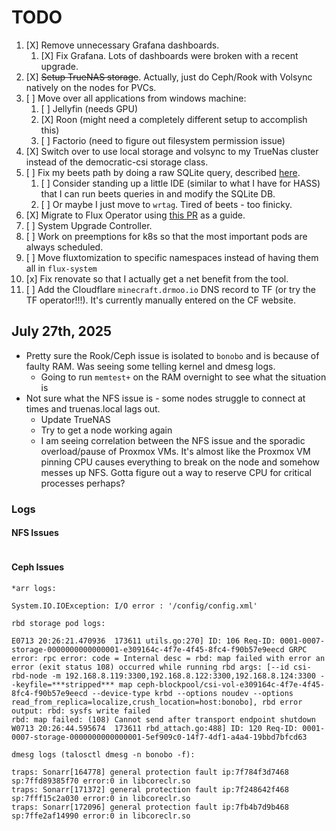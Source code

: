 # TODO

1. [X] Remove unnecessary Grafana dashboards.
   1. [X] Fix Grafana. Lots of dashboards were broken with a recent upgrade.
2. [X] ~~Setup TrueNAS storage~~. Actually, just do Ceph/Rook with Volsync natively on the nodes for PVCs.
3. [ ] Move over all applications from windows machine:
   1. [ ] Jellyfin (needs GPU)
   2. [X] Roon (might need a completely different setup to accomplish this)
   3. [ ] Factorio (need to figure out filesystem permission issue)
4. [X] Switch over to use local storage and volsync to my TrueNas cluster instead of the democratic-csi storage class.
5. [ ] Fix my beets path by doing a raw SQLite query, described [here](https://discourse.beets.io/t/library-db-still-has-old-path-after-moving-collection-to-a-new-location/2331).
   1. [ ] Consider standing up a little IDE (similar to what I have for HASS) that I can run beets queries in and modify the SQLite DB.
   2. [ ] Or maybe I just move to `wrtag`. Tired of beets - too finicky.
6. [X] Migrate to Flux Operator using [this PR](https://github.com/onedr0p/home-ops/pull/8624) as a guide.
7. [ ] System Upgrade Controller.
8. [ ] Work on preemptions for k8s so that the most important pods are always scheduled.
9. [ ] Move fluxtomization to specific namespaces instead of having them all in `flux-system`
10. [x] Fix renovate so that I actually get a net benefit from the tool.
11. [ ] Add the Cloudflare `minecraft.drmoo.io` DNS record to TF (or try the TF operator!!!). It's currently manually entered on the CF website.

## July 27th, 2025

* Pretty sure the Rook/Ceph issue is isolated to `bonobo` and is because of faulty RAM. Was seeing some telling kernel and dmesg logs.
  * Going to run `memtest+` on the RAM overnight to see what the situation is
* Not sure what the NFS issue is - some nodes struggle to connect at times and truenas.local lags out.
  * Update TrueNAS
  * Try to get a node working again
  * I am seeing correlation between the NFS issue and the sporadic overload/pause of Proxmox VMs. It's almost like the Proxmox VM pinning CPU causes everything to break on the node and somehow messes up NFS. Gotta figure out a way to reserve CPU for critical processes perhaps?

### Logs

#### NFS Issues

```bash

```

#### Ceph Issues

```text
*arr logs:

System.IO.IOException: I/O error : '/config/config.xml'

rbd storage pod logs:

E0713 20:26:21.470936  173611 utils.go:270] ID: 106 Req-ID: 0001-0007-storage-0000000000000001-e309164c-4f7e-4f45-8fc4-f90b57e9eecd GRPC error: rpc error: code = Internal desc = rbd: map failed with error an error (exit status 108) occurred while running rbd args: [--id csi-rbd-node -m 192.168.8.119:3300,192.168.8.122:3300,192.168.8.124:3300 --keyfile=***stripped*** map ceph-blockpool/csi-vol-e309164c-4f7e-4f45-8fc4-f90b57e9eecd --device-type krbd --options noudev --options read_from_replica=localize,crush_location=host:bonobo], rbd error output: rbd: sysfs write failed
rbd: map failed: (108) Cannot send after transport endpoint shutdown
W0713 20:26:44.595674  173611 rbd_attach.go:488] ID: 120 Req-ID: 0001-0007-storage-0000000000000001-5ef909c0-14f7-4df1-a4a4-19bbd7bfcd63

dmesg logs (talosctl dmesg -n bonobo -f):

traps: Sonarr[164778] general protection fault ip:7f784f3d7468 sp:7ffd89385f70 error:0 in libcoreclr.so
traps: Sonarr[171372] general protection fault ip:7f248642f468 sp:7fff15c2a030 error:0 in libcoreclr.so
traps: Sonarr[172096] general protection fault ip:7fb4b7d9b468 sp:7ffe2af14990 error:0 in libcoreclr.so
```
